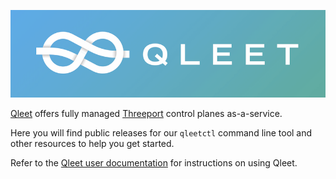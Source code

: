 [<img src="img/qleet-logo-light-blue-narrow.jpg">](https://qleet.io/)

[Qleet](https://qleet.io/) offers fully managed
[Threeport](https://www.threeport.io/) control planes as-a-service.

Here you will find public releases for our `qleetctl` command line tool and
other resources to help you get started.

Refer to the [Qleet user documentation](https://docs.qleet.io/) for instructions
on using Qleet.

